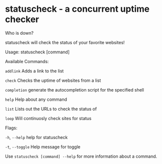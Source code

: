# statuscheck - a concurrent uptime checker
Who is down? 

statuscheck will check the status of your favorite websites!

Usage:
  statuscheck [command]

Available Commands:

  `addlink`     Adds a link to the list
  
  `check`       Checks the uptime of websites from a list
  
  `completion`  generate the autocompletion script for the specified shell
  
  `help`        Help about any command
  
  `list`        Lists out the URLs to check the status of
  
  `loop`        Will continuosly check sites for status

Flags:

  `-h`, `--help`     help for statuscheck
 
  `-t`, `--toggle`   Help message for toggle

Use `statuscheck [command] --help` for more information about a command.
